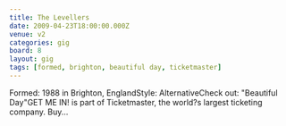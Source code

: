 ```yaml
---
title: The Levellers
date: 2009-04-23T18:00:00.000Z
venue: v2
categories: gig
board: 8
layout: gig
tags: [formed, brighton, beautiful day, ticketmaster]
---
```

Formed: 1988 in Brighton, EnglandStyle: AlternativeCheck out: "Beautiful Day"GET ME IN! is part of Ticketmaster, the world?s largest ticketing company. Buy...